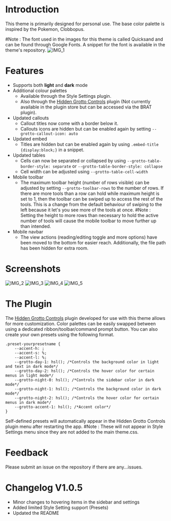 # Introduction
This theme is primarily designed for personal use. The base color palette is inspired by the Pokemon, Clobbopus. 

#Note : The font used in the images for this theme is called Quicksand and can be found through Google Fonts. A snippet for the font is available in the theme's repository. 
![IMG_1](https://github.com/user-attachments/assets/5b480b0e-8515-418a-995a-c764ff6edb7d)

# Features
- Supports both **light** and **dark** mode
- Additional colour palettes
	- Available through the Style Settings plugin.
	- Also through the [Hidden Grotto Controls](https://github.com/HotAndCold245/Hidden-Grotto-Controls) plugin (Not currently available in the plugin store but can be accessed via the BRAT plugin).
- Updated callouts
	- Callout titles now come with a border below it.
	- Callouts icons are hidden but can be enabled again by setting `--grotto-callout-icon: auto`
- Updated embed
	- Titles are hidden but can be enabled again by using `.embed-title {display:block;}` in a snippet.
- Updated tables
	- Cells can now be separated or collapsed by using `--grotto-table-border-style: separate` or `--grotto-table-border-style: collapse`
	- Cell width can be adjusted using `--grotto-table-cell-width`
- Mobile toolbar
	- The maximum toolbar height (number of rows visible) can be adjusted by setting `--grotto-toolbar-rows` to the number of rows. If there are more tools than a row can hold while maximum height is set to 1, then the toolbar can be swiped up to access the rest of the tools. This is a change from the default behaviour of swiping to the left because it let's you see more of the tools at once. #Note : Setting the height to more rows than necessary to hold the active number of tools will cause the mobile toolbar to move further up than intended. 
- Mobile navbar
	- The view actions (reading/editing toggle and more options) have been moved to the bottom for easier reach. Additionally, the file path has been hidden for extra room. 

# Screenshots
![IMG_2](https://github.com/user-attachments/assets/52056adc-e39f-4b01-8764-f0f7388be70e)
![IMG_3](https://github.com/user-attachments/assets/ed458c15-75f8-4459-b4d5-2aaacf782252)
![IMG_4](https://github.com/user-attachments/assets/00b3d483-f37d-4233-8abb-ad518b037148)
![IMG_5](https://github.com/user-attachments/assets/5935bd50-73eb-4543-bab0-d88d646ea786)

# The Plugin
 The [Hidden Grotto Controls](https://github.com/HotAndCold245/Hidden-Grotto-Controls) plugin developed for use with this theme allows for more customization. Color palettes can be easily swapped between using a dedicated ribbon/toolbar/command prompt button. You can also create your own presets using the following format.
 ```
.preset-yourpresetname {
    --accent-h: ;
    --accent-s: %;
    --accent-l: %;
    --grotto-day-1: hsl(); /*Controls the background color in light and text in dark mode*/
    --grotto-day-2: hsl(); /*Controls the hover color for certain menus in light mode*/
    --grotto-night-0: hsl(); /*Controls the sidebar color in dark mode*/
    --grotto-night-1: hsl(); /*Controls the background color in dark mode*/
    --grotto-night-2: hsl(); /*Controls the hover color for certain menus in dark mode*/
    --grotto-accent-1: hsl(); /*Accent color*/
}
 ```
Self-defined presets will automatically appear in the Hidden Grotto Controls plugin menu after restarting the app. #Note : These will not appear in Style Settings menu since they are not added to the main theme.css. 

# Feedback
Please submit an issue on the repository if there are any...issues. 

# Changelog V1.0.5
- Minor changes to hovering items in the sidebar and settings
- Added limited Style Setting support (Presets)
- Updated the README

